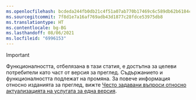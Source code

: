 ```yaml
---
ms.openlocfilehash: bcdeda244fb0db21c4f51a07ab770b17469c6c589db62b6184c78245c4ba2ca5
ms.sourcegitcommit: 7f8d1e7a16af769adb43d1877c28fdce53975db8
ms.translationtype: HT
ms.contentlocale: bg-BG
ms.lasthandoff: 08/06/2021
ms.locfileid: "6996153"
---
```

> [!IMPORTANT]
> Функционалността, отбелязана в тази статия, е достъпна за целеви потребители като част от версия за преглед. Съдържанието и функционалността подлежат на промяна. За повече информация относно изданията за преглед, вижте [Често задавани въпроси относно актуализацията на услугата за една версия](/dynamics365/unified-operations/fin-and-ops/get-started/one-version).